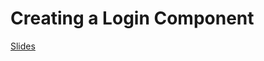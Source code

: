 Creating a Login Component
==========================

[Slides](https://gitpitch.com/danielim/login-talk/master?grs=github&t=black)

